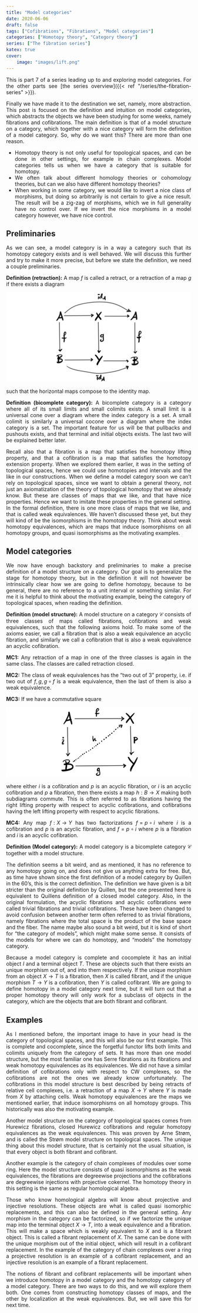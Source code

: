 ```yaml
---
title: "Model categories"
date: 2020-06-06
draft: false
tags: ["Cofibrations", "Fibrations", "Model categories"]
categories: ["Homotopy theory", "Category theory"]
series: ["The fibration series"]
katex: true
cover:
    image: "images/lift.png"
---
```


This is part 7 of a series leading up to and exploring model categories. For the other parts see [the series overview]({{< ref "/series/the-fibration-series" >}}).

Finally we have made it to the destination we set, namely, more abstraction. This post is focused on the definition and intuition on model categories, which abstracts the objects we have been studying for some weeks, namely fibrations and cofibrations. The main definition is that of a model structure on a category, which together with a nice category will form the definition of a model category. So, why do we want this? There are more than one reason.

- Homotopy theory is not only useful for topological spaces, and can be done in other settings, for example in chain complexes. Model categories tells us when we have a category that is suitable for homotopy.
- We often talk about different homology theories or cohomology theories, but can we also have different homotopy theories?
- When working in some category, we would like to invert a nice class of morphisms, but doing so arbitrarily is not certain to give a nice result. The result will be a zig-zag of morphisms, which we in full generality have no control over. If we invert the nice morphisms in a model category however, we have nice control.

## Preliminaries

As we can see, a model category is in a way a category such that its homotopy category exists and is well behaved. We will discuss this further and try to make it more precise, but before we state the definition, we need a couple preliminaries.

**Definition (retraction):** A map $f$ is called a retract, or a retraction of a map $g$ if there exists a diagram

![Error loading image](images/retraction.png)

such that the horizontal maps compose to the identity map.

**Definition (bicomplete category):** A bicomplete category is a category where all of its small limits and small colimits exists. A small limit is a universal cone over a diagram where the index category is a set. A small colimit is similarly a universal cocone over a diagram where the index category is a set. The important feature for us will be that pullbacks and pushouts exists, and that terminal and initial objects exists. The last two will be explained better later.

Recall also that a fibration is a map that satisfies the homotopy lifting property, and that a cofibration is a map that satisfies the homotopy extension property. When we explored them earlier, it was in the setting of topological spaces, hence we could use homotopies and intervals and the like in our constructions. When we define a model category soon we can’t rely on topological spaces, since we want to obtain a general theory, not just an axiomatization of the theory of topological homotopy that we already know. But these are classes of maps that we like, and that have nice properties. Hence we want to imitate these properties in the general setting. In the formal definition, there is one more class of maps that we like, and that is called weak equivalences. We haven’t discussed these yet, but they will kind of be the isomorphisms in the homotopy theory. Think about weak homotopy equivalences, which are maps that induce isomorphisms on all homotopy groups, and quasi isomorphisms as the motivating examples.

## Model categories

We now have enough backstory and preliminaries to make a precise definition of a model structure on a category. Our goal is to generalize the stage for homotopy theory, but in the definition it will not however be intrinsically clear how we are going to define homotopy, because to be general, there are no reference to a unit interval or something similar. For me it is helpful to think about the motivating example, being the category of topological spaces, when reading the definition.

**Definition (model structure):** A model structure on a category $\mathscr{C}$ consists of three classes of maps called fibrations, cofibrations and weak equivalences, such that the following axioms hold. To make some of the axioms easier, we call a fibration that is also a weak equivalence an acyclic fibration, and similarly we call a cofibration that is also a weak equivalence an acyclic cofibration.

**MC1:** Any retraction of a map in one of the three classes is again in the same class. The classes are called retraction closed.

**MC2:** The class of weak equivalences has the “two out of 3” property, i.e. if two out of $f, g, g\circ f$ is a weak equivalence, then the last of them is also a weak equivalence.

**MC3:** If we have a commutative square

![Error loading image](images/lift.png)

where either $i$ is a cofibration and $p$ is an acyclic fibration, or $i$ is an acyclic cofibration and $p$ a fibration, then there exists a map $h: B \rightarrow X$ making both subdiagrams commute. This is often referred to as fibrations having the right lifting property with respect to acyclic cofibrations, and cofibrations having the left lifting property with respect to acyclic fibrations.

**MC4:** Any map $f:X\rightarrow Y$ has two factorizations $f=p\circ i$ where $i$ is a cofibration and $p$ is an acyclic fibration, and $f=p\circ i$ where $p$ is a fibration and $i$ is an acyclic cofibration.

**Definition (Model category):** A model category is a bicomplete category $\mathscr{C}$ together with a model structure.

The definition seems a bit weird, and as mentioned, it has no reference to any homotopy going on, and does not give us anything extra for free. But, as time have shown since the first definition of a model category by Quillen in the 60’s, this is the correct definition. The definition we have given is a bit stricter than the original definition by Quillen, but the one presented here is equivalent to Quillens definition of a closed model category. Also, in the original formulation, the acyclic fibrations and acyclic cofibrations were called trivial fibrations and trivial cofibrations. These have been changed to avoid confusion between another term often referred to as trivial fibrations, namely fibrations where the total space is the product of the base space and the fiber. The name maybe also sound a bit weird, but it is kind of short for “the category of models”, which might make some sense. It consists of the models for where we can do homotopy, and “models” the homotopy category.

Because a model category is complete and cocomplete it has an initial object $I$ and a terminal object $T$. These are objects such that there exists an unique morphism out of, and into them respectively. If the unique morphism from an object $X\rightarrow T$ is a fibration, then $X$ is called fibrant, and if the unique morphism $T\rightarrow Y$ is a cofibration, then $Y$ is called cofibrant. We are going to define homotopy in a model category next time, but it will turn out that a proper homotopy theory will only work for a subclass of objects in the category, which are the objects that are both fibrant and cofibrant.

## Examples

As I mentioned before, the important image to have in your head is the category of topological spaces, and this will also be our first example. This is complete and cocomplete, since the forgetful functor lifts both limits and colimits uniquely from the category of sets. It has more than one model structure, but the most familiar one has Serre fibrations as its fibrations and weak homotopy equivalences as its equivalences. We did not have a similar definition of cofibrations only with respect to CW complexes, so the cofibrations are not the ones we already know unfortunately. The cofibrations in this model structure is best described by being retracts of relative cell complexes, i.e. a retraction of a map $X\rightarrow Y$ where $Y$ is made from $X$ by attaching cells. Weak homotopy equivalences are the maps we mentioned earlier, that induce isomorphisms on all homotopy groups. This historically was also the motivating example.

Another model structure on the category of topological spaces comes from Hurewicz fibrations, closed Hurewicz cofibrations and regular homotopy equivalences as the weak equivalences. This was proven by Arne Strøm, and is called the Strøm model structure on topological spaces. The unique thing about this model structure, that is certainly not the usual situation, is that every object is both fibrant and cofibrant.

Another example is the category of chain complexes of modules over some ring. Here the model structure consists of quasi isomorphisms as the weak equivalences, the fibrations are degreewise projections and the cofibrations are degreewise injections with projective cokernel. The homotopy theory in this setting is the same as regular homological algebra.

Those who know homological algebra will know about projective and injective resolutions. These objects are what is called quasi isomorphic replacements, and this can also be defined in the general setting. Any morphism in the category can be factorized, so if we factorize the unique map into the terminal object $X\rightarrow T$, into a weak equivalence and a fibration. This will make a space which is weakly equivalent to $X$ and is a fibrant object. This is called a fibrant replacement of $X$. The same can be done with the unique morphism out of the initial object, which will result in a cofibrant replacement. In the example of the category of chain complexes over a ring a projective resolution is an example of a cofibrant replacement, and an injective resolution is an example of a fibrant replacement.

The notions of fibrant and cofibrant replacements will be important when we introduce homotopy in a model category and the homotopy category of a model category. There are two ways to do this, and we will explore them both. One comes from constructing homotopy classes of maps, and the other by localization at the weak equivalences. But, we will save this for next time.


<style>body {text-align: justify}</style>
